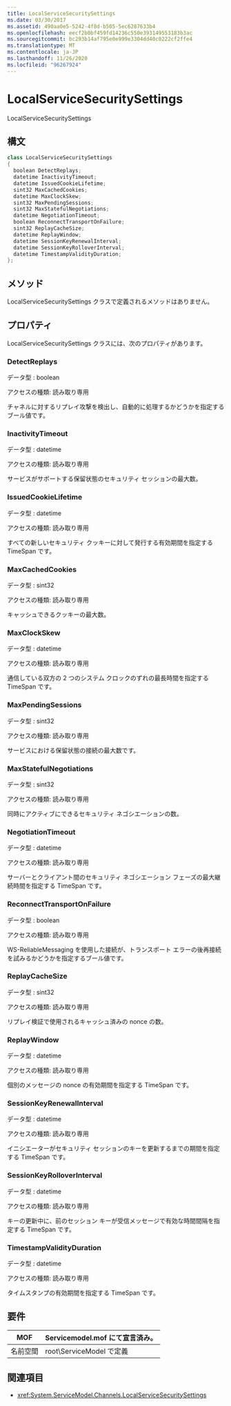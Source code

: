 ```yaml
---
title: LocalServiceSecuritySettings
ms.date: 03/30/2017
ms.assetid: 490aa0e5-5242-4f8d-b505-5ec6287633b4
ms.openlocfilehash: eecf2b0bf459fd14236c550e393149553183b3ac
ms.sourcegitcommit: bc293b14af795e0e999e3304dd40c0222cf2ffe4
ms.translationtype: MT
ms.contentlocale: ja-JP
ms.lasthandoff: 11/26/2020
ms.locfileid: "96267924"
---
```

# <a name="localservicesecuritysettings"></a>LocalServiceSecuritySettings

LocalServiceSecuritySettings  
  
## <a name="syntax"></a>構文  
  
```csharp
class LocalServiceSecuritySettings  
{  
  boolean DetectReplays;  
  datetime InactivityTimeout;  
  datetime IssuedCookieLifetime;  
  sint32 MaxCachedCookies;  
  datetime MaxClockSkew;  
  sint32 MaxPendingSessions;  
  sint32 MaxStatefulNegotiations;  
  datetime NegotiationTimeout;  
  boolean ReconnectTransportOnFailure;  
  sint32 ReplayCacheSize;  
  datetime ReplayWindow;  
  datetime SessionKeyRenewalInterval;  
  datetime SessionKeyRolloverInterval;  
  datetime TimestampValidityDuration;  
};  
```  
  
## <a name="methods"></a>メソッド  

 LocalServiceSecuritySettings クラスで定義されるメソッドはありません。  
  
## <a name="properties"></a>プロパティ  

 LocalServiceSecuritySettings クラスには、次のプロパティがあります。  
  
### <a name="detectreplays"></a>DetectReplays  

 データ型 : boolean  
  
 アクセスの種類: 読み取り専用  
  
 チャネルに対するリプレイ攻撃を検出し、自動的に処理するかどうかを指定するブール値です。  
  
### <a name="inactivitytimeout"></a>InactivityTimeout  

 データ型 : datetime  
  
 アクセスの種類: 読み取り専用  
  
 サービスがサポートする保留状態のセキュリティ セッションの最大数。  
  
### <a name="issuedcookielifetime"></a>IssuedCookieLifetime  

 データ型 : datetime  
  
 アクセスの種類: 読み取り専用  
  
 すべての新しいセキュリティ クッキーに対して発行する有効期間を指定する TimeSpan です。  
  
### <a name="maxcachedcookies"></a>MaxCachedCookies  

 データ型 : sint32  
  
 アクセスの種類: 読み取り専用  
  
 キャッシュできるクッキーの最大数。  
  
### <a name="maxclockskew"></a>MaxClockSkew  

 データ型 : datetime  
  
 アクセスの種類: 読み取り専用  
  
 通信している双方の 2 つのシステム クロックのずれの最長時間を指定する TimeSpan です。  
  
### <a name="maxpendingsessions"></a>MaxPendingSessions  

 データ型 : sint32  
  
 アクセスの種類: 読み取り専用  
  
 サービスにおける保留状態の接続の最大数です。  
  
### <a name="maxstatefulnegotiations"></a>MaxStatefulNegotiations  

 データ型 : sint32  
  
 アクセスの種類: 読み取り専用  
  
 同時にアクティブにできるセキュリティ ネゴシエーションの数。  
  
### <a name="negotiationtimeout"></a>NegotiationTimeout  

 データ型 : datetime  
  
 アクセスの種類: 読み取り専用  
  
 サーバーとクライアント間のセキュリティ ネゴシエーション フェーズの最大継続時間を指定する TimeSpan です。  
  
### <a name="reconnecttransportonfailure"></a>ReconnectTransportOnFailure  

 データ型 : boolean  
  
 アクセスの種類: 読み取り専用  
  
 WS-ReliableMessaging を使用した接続が、トランスポート エラーの後再接続を試みるかどうかを指定するブール値です。  
  
### <a name="replaycachesize"></a>ReplayCacheSize  

 データ型 : sint32  
  
 アクセスの種類: 読み取り専用  
  
 リプレイ検証で使用されるキャッシュ済みの nonce の数。  
  
### <a name="replaywindow"></a>ReplayWindow  

 データ型 : datetime  
  
 アクセスの種類: 読み取り専用  
  
 個別のメッセージの nonce の有効期間を指定する TimeSpan です。  
  
### <a name="sessionkeyrenewalinterval"></a>SessionKeyRenewalInterval  

 データ型 : datetime  
  
 アクセスの種類: 読み取り専用  
  
 イニシエーターがセキュリティ セッションのキーを更新するまでの期間を指定する TimeSpan です。  
  
### <a name="sessionkeyrolloverinterval"></a>SessionKeyRolloverInterval  

 データ型 : datetime  
  
 アクセスの種類: 読み取り専用  
  
 キーの更新中に、前のセッション キーが受信メッセージで有効な時間間隔を指定する TimeSpan です。  
  
### <a name="timestampvalidityduration"></a>TimestampValidityDuration  

 データ型 : datetime  
  
 アクセスの種類: 読み取り専用  
  
 タイムスタンプの有効期間を指定する TimeSpan です。  
  
## <a name="requirements"></a>要件  
  
|MOF|Servicemodel.mof にて宣言済み。|  
|---------|-----------------------------------|  
|名前空間|root\ServiceModel で定義|  
  
## <a name="see-also"></a>関連項目

- <xref:System.ServiceModel.Channels.LocalServiceSecuritySettings>
